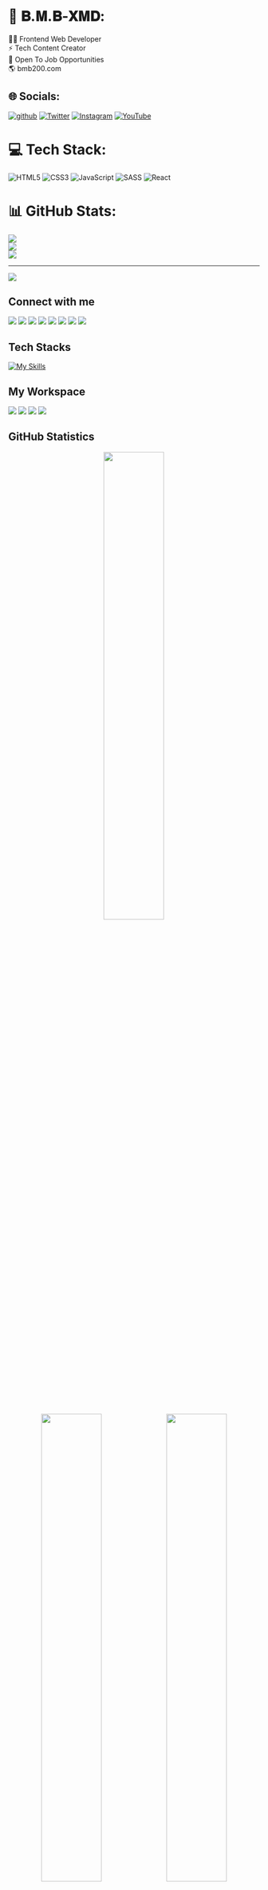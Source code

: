 # 💫 𝐁.𝐌.𝐁-𝐗𝐌𝐃:
👨‍💻 Frontend Web Developer<br>⚡ Tech Content Creator<br>💼 Open To Job Opportunities<br>🌎 bmb200.com <br>


## 🌐 Socials:
[![github](https://img.shields.io/badge/github-%230077B5.svg?logo=github&logoColor=white)](https://github.com/in/bmb200) [![Twitter](https://img.shields.io/badge/Twitter-%231DA1F2.svg?logo=Twitter&logoColor=white)](https://twitter.com/bmb_xmd) [![Instagram](https://img.shields.io/badge/Instagram-%23E4405F.svg?logo=Instagram&logoColor=white)](https://instagram.com/bmb_xmd) [![YouTube](https://img.shields.io/badge/YouTube-%23FF0000.svg?logo=YouTube&logoColor=white)](https://youtube.com/@bmb_md) 

# 💻 Tech Stack:
![HTML5](https://img.shields.io/badge/html5-%23E34F26.svg?style=for-the-badge&logo=html5&logoColor=white) ![CSS3](https://img.shields.io/badge/css3-%231572B6.svg?style=for-the-badge&logo=css3&logoColor=white) ![JavaScript](https://img.shields.io/badge/javascript-%23323330.svg?style=for-the-badge&logo=javascript&logoColor=%23F7DF1E) ![SASS](https://img.shields.io/badge/SASS-hotpink.svg?style=for-the-badge&logo=SASS&logoColor=white) ![React](https://img.shields.io/badge/react-%2320232a.svg?style=for-the-badge&logo=react&logoColor=%2361DAFB)
# 📊 GitHub Stats:
![](https://github-readme-stats.vercel.app/api?username=rammcodes&theme=dark&hide_border=false&include_all_commits=false&count_private=false)<br/>
![](https://github-readme-streak-stats.herokuapp.com/?user=rammcodes&theme=dark&hide_border=false)<br/>
![](https://github-readme-stats.vercel.app/api/top-langs/?username=rammcodes&theme=dark&hide_border=false&include_all_commits=false&count_private=false&layout=compact)

---
[![](https://visitcount.itsvg.in/api?id=rammcodes&icon=0&color=0)](https://visitcount.itsvg.in)

<!-- Proudly created with GPRM ( https://gprm.itsvg.in ) -->


## Connect with me
[![](https://img.shields.io/badge/Facebook-informational?style=flat&logo=Facebook&logoColor=white&color=1877F2)](https://facebook.com/bmbxmd)
[![](https://img.shields.io/badge/Instagram-informational?style=flat&logo=Instagram&logoColor=white&color=EF2F88)](https://instagram.com/bmbxmd)
[![](https://img.shields.io/badge/Twitter-informational?style=flat&logo=X&logoColor=white&color=000000)](https://x.com/bmb_md)
[![](https://img.shields.io/badge/Reddit-informational?style=flat&logo=Reddit&logoColor=C70039&color=white)](https://www.reddit.com/user/psychomita)
[![](https://img.shields.io/badge/Spotify-informational?style=flat&logo=Spotify&logoColor=36AE7C&color=black)](https://open.spotify.com/user/31lvd3f6xwjksgd6x3kqda3li4a4?si=e9ed27d54e6148a2)
[![](https://img.shields.io/badge/LeetCode-informational?style=flat&logo=LeetCode&logoColor=FFB000&color=001524)](https://leetcode.com/psychomita/)
[![](https://img.shields.io/badge/Codechef-informational?style=flat&logo=Codechef&logoColor=white&color=9F8772)](https://www.codechef.com/users/suchismita29)
[![](https://img.shields.io/badge/Codeforces-informational?style=flat&logo=Codeforces&logoColor=E72929&color=0E46A3)](https://codeforces.com/profile/psychomita)

## Tech Stacks
[![My Skills](https://skillicons.dev/icons?i=cpp,c,java,python,tensorflow,html,css,js,typescript,tailwind,next,react,nodejs,bun,figma,ubuntu,vercel)](https://skillicons.dev)

## My Workspace
![](https://img.shields.io/badge/Vivobook_16X-informational?style=flat&logo=Asus&logoColor=white&color=153462)
![](https://img.shields.io/badge/Windows_11-informational?style=flat&logo=Windows11&logoColor=white&color=blue)
![](https://img.shields.io/badge/Ryzen_5_5600H-informational?style=flat&logo=AMD&logoColor=white&color=black)
![](https://img.shields.io/badge/RAM-8_GB-informational?style=flat&logo=data:image/png;base64,iVBORw0KGgoAAAANSUhEUgAAAA4AAAAOCAYAAAAfSC3RAAAABmJLR0QA/wD/AP+gvaeTAAAAqUlEQVQokaWSsQ3CQAxF36GIMlQMAbkFaOgoGQCJIdiKIl3YIYxAg6gjSso0n8YJLhC5E1+yLJ39zpb84V9JCpK2lqOkpUX0tW/gQlJnuZZ0tKh9begPBq2BfeJyTQjhNkxrJd0lPTWtFmBmv5TABbgmTCwBCvdwSlwVPzFbxXTLqAZ4ADsPvhLADRCBDj7nWAEHYD4B98B5PIfBWQbwoLdc5SxX/bRcrt4PhcIRoFAWyAAAAABJRU5ErkJggg==&logoColor=white&color=GREEN)

## GitHub Statistics

<p align="center">
  <img width="49%" src="https://github-readme-streak-stats.herokuapp.com?user=psychomita&date_format=n%2Fj%5B%2FY%5D&border=FFFFFF&ring=2BBC8A&currStreakNum=FFFFFF&stroke=FFFFFF&background=161B22&sideNums=FFFFFF&sideLabels=2BBC8A&dates=ECECEC&currStreakLabel=2BBC8A&card_height=206" />
</p>

<p align="center">
  <img width="49%" src="https://github-readme-stats.vercel.app/api?username=psychomita&show_icons=true&count_private=true&title_color=ffffff&text_color=c9cacc&icon_color=2bbc8a&bg_color=161b22" />
  <img src="https://github-readme-stats.vercel.app/api/top-langs?username=psychomita&locale=en&hide_title=false&title_color=ffffff&card_width=400&langs_count=8&bg_color=161b22&stroke=FFFFFF&text_color=c9cacc&hide_border=false&border=FFFFFF&hide_progress=true" width="49%"/>
</p>
<!-- <p align="right">
  <img src="https://github-readme-stats.vercel.app/api/top-langs?username=psychomita&locale=en&hide_title=false&title_color=ffffff&card_width=400&langs_count=8&bg_color=161b22&stroke=FFFFFF&text_color=c9cacc&hide_border=false&border=FFFFFF&hide_progress=true" width="49%" />
</p> -->

[![GitHub Metrics](https://img.shields.io/badge/-informational?&label=GitHub+Metrics&style=social)](https://metrics.lecoq.io/about/novaxmd)
![](https://komarev.com/ghpvc/?username=novaxmd)
<a href="https://github.com/novaxmd?tab=followers"><img src="https://img.shields.io/github/followers/psychomita?label=Followers&style=social" alt="GitHub Badge"></a>

# LeetCode Statistics
  
![LeetCode Stats](https://leetcard.jacoblin.cool/psychomita?theme=dark&font=Pontano%20Sans&ext=heatmap)

*[Contact me](bmbxmd@gmail.com) if we can discuss or work upon something!*
